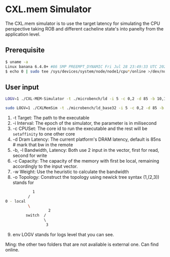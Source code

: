 # CXL.mem Simulator
The CXL.mem simulator is to use the target latency for simulating the CPU perspective taking ROB and different cacheline state's into panelty from the application level.

## Prerequisite
```bash
$ uname -a
Linux banana 6.4.0+ #86 SMP PREEMPT_DYNAMIC Fri Jul 28 23:49:33 UTC 2023 x86_64 x86_64 x86_64 GNU/Linux
$ echo 0 | sudo tee /sys/devices/system/node/node1/cpu*/online >/dev/null 2>&1
```
## User input
```bash
LOGV=1 ./CXL-MEM-Simulator -t ./microbench/ld -i 5 -c 0,2 -d 85 -b 10,10 -l 100,100 -c 100,100 -w 85.5,86.5,87.5,85.5,86.5,87.5,88. -o "(1,(2,3))"

sudo LOGV=1 ./CXLMemSim -t ./microbench/ld_base32 -i 5 -c 0,2 -d 85 -b 10,10 -l 100,100 -c 100,100 -w 85.5,86.5,87.5,85.5,86.5,87.5,88. -o "(1,(2,3))"
```
1. -t Target: The path to the executable
2. -i Interval: The epoch of the simulator, the parameter is in milisecond
3. -c CPUSet: The core id to run the executable and the rest will be `setaffinity` to one other core
4. -d Dram Latency: The current platform's DRAM latency, default is 85ns # mark that bw in the remote
5. -b, -l Bandwidth, Latency: Both use 2 input in the vector, first for read, second for write
6. -c Capacity: The capacity of the memory with first be local, remaining accordingly to the input vector.
7. -w Weight: Use the heuristic to calculate the bandwidth
8. -o Topology: Construct the topology using newick tree syntax (1,(2,3)) stands for 
```bash
            1
          /
0 - local
          \
                   2
         switch  / 
                 \ 
                  3
```
9. env LOGV stands for logs level that you can see.

Ming: the other two folders that are not avaliable is external one. Can find online.
